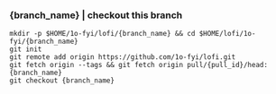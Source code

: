 ### {branch_name} | checkout this branch
```
mkdir -p $HOME/1o-fyi/lofi/{branch_name} && cd $HOME/lofi/1o-fyi/{branch_name}
git init
git remote add origin https://github.com/1o-fyi/lofi.git
git fetch origin --tags && git fetch origin pull/{pull_id}/head:{branch_name}
git checkout {branch_name}
``` 
